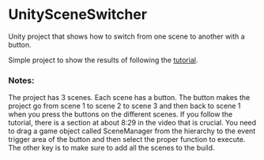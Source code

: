 # UnitySceneSwitcher
Unity project that shows how to switch from one scene to another with a button.

Simple project to show the results of following the [tutorial](https://www.youtube.com/watch?v=FSt5xrFHaFU).

### Notes:
The project has 3 scenes.  Each scene has a button.  The button makes the project go from scene 1 to scene 2 to scene 3 and then back to scene 1 when you press the buttons on the different scenes.  If you follow the tutorial, there is a section at about 8:29 in the video that is crucial.  You need to drag a game object called SceneManager from the hierarchy to the event trigger area of the button and then select the proper function to execute.  The other key is to make sure to add all the scenes to the build.
